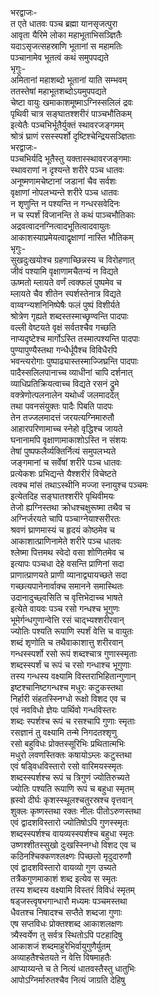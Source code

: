 भरद्वाजः-   
त एते धातवः पञ्च ब्रह्मा यानसृजत्पुरा  
आवृता यैरिमे लोका महाभूताभिसञ्ज्ञितैः  
यदाऽसृजत्सहस्राणि भूतानां स महामतिः  
पञ्चानामेव भूतत्वं कथं समुपपद्यते  
भृगुः-  
अमितानां महाशब्दो भूतानां याति सम्भवम्  
ततस्तेषां महाभूतशब्दोऽयमुपपद्यते  
चेष्टा वायुः खमाकाशमूष्माऽग्निस्सलिलं द्रवः  
पृथिवी चात्र सङ्घातश्शरीरं पाञ्चभौतिकम्  
इत्येतैः पञ्चभिर्भूतैर्युक्तं स्थावरजङ्गमम्  
श्रोत्रं घ्राणं रसस्स्पर्शो दृष्टिश्चेन्द्रियसञ्ज्ञिताः  
भरद्वाजः-  
पञ्चभिर्यदि भूतैस्तु यक्तास्स्थावरजङ्गमाः  
स्थावराणां न दृश्यन्ते शरीरे पञ्च धातवः  
अनूष्मणामचेष्टानां जडानां चैव सर्वशः  
वृक्षाणां नोपलभ्यन्ते शरीरे पञ्च धातवः  
न शृणुन्ति न पश्यन्ति न गन्धरसवेदिनः  
न च स्पर्शं विजानन्ति ते कथं पाञ्चभौतिकाः  
अद्रवत्वादनग्नित्वादभूतित्वादवायुतः  
आकाशस्याप्रमेयत्वाद्वृक्षाणां नास्ति भौतिकम्  
भृगुः-  
सुखदुःखयोश्च ग्रहणाच्छिन्नस्य च विरोहणात्  
जीवं पश्यामि वृक्षाणामचैतन्यं न विद्यते  
ऊष्मतो म्लायते वर्णं त्वक्फलं पुष्पमेव च  
म्लायते चैव शीतेन स्पर्शस्तेनात्र विद्यते  
वाय्वग्न्यशनिनिष्पेषैः फलं पुष्पं विशीर्यते  
श्रोत्रेण गृह्यते शब्दस्तस्माच्छृण्वन्ति पादपाः  
वल्ली वेष्टयते वृक्षं सर्वतश्चैव गच्छति  
नाप्यदृष्टेश्च मार्गोऽस्ति तस्मात्पश्यन्ति पादपाः  
पुण्यापुण्यैस्तथा गन्धैर्धूपैश्च विविधैरपि  
भवन्त्यरोगाः पुष्पाढ्यास्तस्माज्जिघ्रन्ति पादपाः  
पादैस्सलिलपानाच्च व्याधीनां चापि दर्शनात्  
व्याधिप्रतिक्रियत्वाच्च विद्यते रसनं द्रुमे  
वक्त्रेणोत्पलनालेन यथोर्ध्वं जलमाददेत्  
तथा पवनसंयुक्तः पादैः पिबति पादपः  
तेन तज्जलमादत्तं जरयत्यग्निमारुतौ  
आहारपरिणामाच्च स्नेहो वृद्धिश्च जायते  
घनानामपि वृक्षाणामाकाशोऽस्ति न संशयः  
तेषां पुष्पफलैर्व्यक्तिर्नित्यं समुपलभ्यते  
जङ्गमानां च सर्वेषां शरीरे पञ्च धातवः  
प्रत्येकशः प्रभिद्यन्ते यैश्शरीरं विचेष्टते  
त्वक्च मांसं तथाऽस्थीनि मज्जा स्नायुश्च पञ्चमः  
इत्येतदिह सङ्घातश्शरीरे पृथिवीमयः  
तेजो ह्यग्निस्तथा क्रोधश्चक्षुरूष्मा तथैव च  
अग्निर्जरयते चापि पञ्चाग्नेयाश्सरीरतः  
श्रवणं घ्राणमास्यं च हृदयं कोष्ठमेव च  
आकाशात्प्राणिनामेते शरीरे पञ्च धातवः  
श्लेष्मा पित्तमथ स्वेदो वसा शोणितमेव च  
इत्यापः पञ्चधा देहे वसन्ति प्राणिनां सदा  
प्राणात्प्राणयते प्राणी व्यानाद्व्यायच्छते सदा  
गच्छत्यपानेनार्वाक्च समानने समास्थितः  
उदानादुच्छ्वसिति च वृत्तिभेदाच्च भाषते  
इत्येते वायवः पञ्च रसो गन्धश्च भूगुणः  
भूमेर्गन्धगुणान्वेत्ति रसं चाद्भ्यश्शरीरवान्  
ज्योतिः पश्यति रूपाणि स्पर्शं वेत्ति च वायुतः  
शब्दं शृणोति च तथैवाकाशात्तु शरीरवान्  
गन्धस्स्पर्शो रसो रूपं शब्दश्चात्र गुणास्स्मृताः  
शब्दस्स्पर्शं च रूपं च रसो गन्धाश्च भूगुणाः  
तस्य गन्धस्य वक्ष्यामि विस्तराभिहितान्गुणान्  
इष्टश्चानिष्टगन्धश्च मधुरः कटुकस्तथा  
निर्हारी संहतस्स्निग्धो रूक्षो विशद एव च  
एवं नवविधो ज्ञेयः पार्थिवो गन्धविस्तरः  
शब्दः स्पर्शश्च रूपं च रसश्चापि गुणाः स्मृताः  
रसज्ञानं तु वक्ष्यामि तन्मे निगदतश्शृणु  
रसो बहुविधः प्रोक्तस्सूरिभिः प्रथितात्मभिः  
मधुरो लवणस्तिक्तः कषायोऽम्लः कटुस्तथा  
एवं षड्विधविस्तारो रसो वारिमयस्स्मृतः  
शब्दस्स्पर्शश्च रूपं च त्रिगुणं ज्योतिरुच्यते  
ज्योतिः पश्यति रूपाणि रूपं च बहुधा स्मृतम्  
ह्रस्वो दीर्घः कृशस्स्थूलश्चतुरस्रश्च वृत्तवान्  
शुक्लः कृष्णस्तथा रक्तः नीलः पीतोऽरुणस्तथा  
एवं द्वादशविस्तारो ज्योतिषोऽपि गुणस्स्मृतः  
शब्दस्स्पर्शश्च वायव्यस्स्पर्शश्च बहुधा स्मृतः  
उष्णश्शीतस्सुखो दुःखस्स्निग्धो विशद एव च  
कठिनश्चिक्कणश्लक्ष्णः पिच्छलो मृदुदारुणौ  
एवं द्वादशविस्तारो वायव्यो गुण उच्यते  
तत्रैकगुणमाकाशं शब्द इत्येव स स्मृतः  
तस्य शब्दस्य वक्ष्यामि विस्तरं विविधं स्मृतम्  
षड्जस्त्वृषभगान्धारौ मध्यमः पञ्चमस्तथा  
धैवतश्च निषादश्च सप्तैते शब्दजा गुणाः  
एष सप्तविधः प्रोक्तश्शब्द आकाशलक्षणः  
त्र्यैस्वर्येण तु सर्वत्र स्थितोऽपि पटहादिषु  
आकाशजं शब्दमाहुरेभिर्वायुगुणैर्युतम्  
अव्याहतैश्चेतयते न वेत्ति विषमाहतैः  
आप्याय्यन्ते च ते नित्यं धातवस्तैस्तु धातुभिः  
आपोऽग्निर्मारुतश्चैव नित्यं जाग्रति देहिषु  
